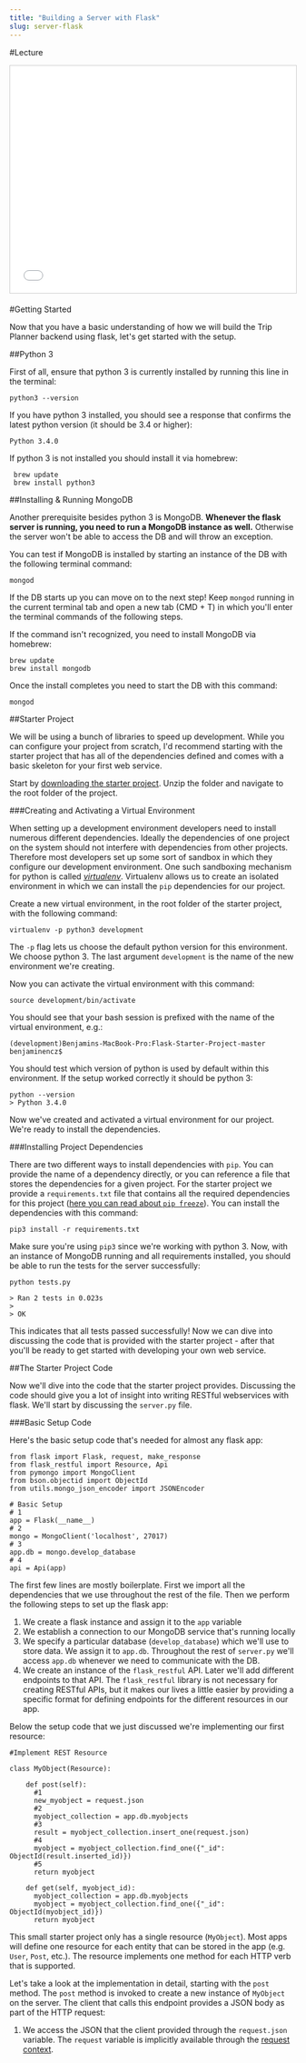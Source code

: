 ```yaml
---
title: "Building a Server with Flask"
slug: server-flask
---
```


#Lecture

<iframe src="//www.slideshare.net/slideshow/embed_code/key/6VtuKX16sLj0GB" width="100%" height="400" frameborder="0" marginwidth="0" marginheight="0" scrolling="no" style="border:1px solid #CCC; border-width:1px; margin-bottom:5px; max-width: 100%;" allowfullscreen> </iframe>

#Getting Started

Now that you have a basic understanding of how we will build the Trip Planner backend using flask, let's get started with the setup.

##Python 3

First of all, ensure that python 3 is currently installed by running this line in the terminal:

	python3 --version
	
If you have python 3 installed, you should see a response that confirms the latest python version (it should be 3.4 or higher):

	Python 3.4.0
	
If python 3 is not installed you should install it via homebrew:

	 brew update
	 brew install python3
	 
##Installing & Running MongoDB

Another prerequisite besides python 3 is MongoDB. **Whenever the flask server is running, you need to run a MongoDB instance as well.** Otherwise the server won't be able to access the DB and will throw an exception. 

You can test if MongoDB is installed by starting an instance of the DB with the following terminal command:

	mongod
	
If the DB starts up you can move on to the next step! Keep `mongod` running in the current terminal tab and open a new tab (CMD + T) in which you'll enter the terminal commands of the following steps.

If the command isn't recognized, you need to install MongoDB via homebrew:

	brew update
	brew install mongodb
	
Once the install completes you need to start the DB with this command:

	mongod
	 
##Starter Project

We will be using a bunch of libraries to speed up development. While you can configure your project from scratch, I'd recommend starting with the starter project that has all of the dependencies defined and comes with a basic skeleton for your first web service.

Start by [downloading the starter project](https://github.com/MakeSchool/Flask-Starter-Project/archive/master.zip). Unzip the folder and navigate to the root folder of the project.

###Creating and Activating a Virtual Environment

When setting up a development environment developers need to install numerous different dependencies. Ideally the dependencies of one project on the system should not interfere with dependencies from other projects. Therefore most developers set up some sort of sandbox in which they configure our development environment. One such sandboxing mechanism for python is called [*virtualenv*](https://virtualenv.pypa.io/en/latest/). Virtualenv allows us to create an isolated environment in which we can install the `pip` dependencies for our project.

Create a new virtual environment, in the root folder of the starter project, with the following command:

	virtualenv -p python3 development
	
The `-p` flag lets us choose the default python version for this environment. We choose python 3. The last argument `development` is the name of the new environment we're creating.
	
Now you can activate the virtual environment with this command:

	source development/bin/activate
	
You should see that your bash session is prefixed with the name of the virtual environment, e.g.:

	(development)Benjamins-MacBook-Pro:Flask-Starter-Project-master benjaminencz$
	
You should test which version of python is used by default within this environment. If the setup worked correctly it should be python 3:

	python --version
	> Python 3.4.0
	
Now we've created and activated a virtual environment for our project. We're ready to install the dependencies.

###Installing Project Dependencies

There are two different ways to install dependencies with `pip`. You can provide the name of a dependency directly, or you can reference a file that stores the dependencies for a given project. For the starter project we provide a `requirements.txt` file that contains all the required dependencies for this project ([here you can read about `pip freeze`](https://pip.pypa.io/en/stable/reference/pip_freeze/)). You can install the dependencies with this command:

	pip3 install -r requirements.txt
	
Make sure you're using `pip3` since we're working with python 3. Now, with an instance of MongoDB running and all requirements installed, you should be able to run the tests for the server successfully:

	python tests.py
	
	> Ran 2 tests in 0.023s
	>
	> OK
	
This indicates that all tests passed successfully! Now we can dive into discussing the code that is provided with the starter project - after that you'll be ready to get started with developing your own web service.


##The Starter Project Code

Now we'll dive into the code that the starter project provides. Discussing the code should give you a lot of insight into writing RESTful webservices with flask. We'll start by discussing the `server.py` file.

###Basic Setup Code

Here's the basic setup code that's needed for almost any flask app:

	from flask import Flask, request, make_response
	from flask_restful import Resource, Api
	from pymongo import MongoClient
	from bson.objectid import ObjectId
	from utils.mongo_json_encoder import JSONEncoder
	
	# Basic Setup
	# 1
	app = Flask(__name__)
	# 2
	mongo = MongoClient('localhost', 27017)
	# 3
	app.db = mongo.develop_database
	# 4
	api = Api(app)
	
The first few lines are mostly boilerplate. First we import all the dependencies that we use throughout the rest of the file. Then we perform the following steps to set up the flask app:

1. We create a flask instance and assign it to the `app` variable
2. We establish a connection to our MongoDB service that's running locally
3. We specify a particular database (`develop_database`) which we'll use to store data. We assign it to `app.db`. Throughout the rest of `server.py` we'll access `app.db` whenever we need to communicate with the DB. 
4. We create an instance of the `flask_restful` API. Later we'll add different endpoints to that API. The `flask_restful` library is not necessary for creating RESTful APIs, but it makes our lives a little easier by providing a specific format for defining endpoints for the different resources in our app.

Below the setup code that we just discussed we're implementing our first resource:

	#Implement REST Resource

	class MyObject(Resource):
	
	    def post(self):
	      #1
	      new_myobject = request.json
	      #2
	      myobject_collection = app.db.myobjects
	      #3
	      result = myobject_collection.insert_one(request.json)
		  #4
	      myobject = myobject_collection.find_one({"_id": ObjectId(result.inserted_id)})
		  #5
	      return myobject
	
	    def get(self, myobject_id):
	      myobject_collection = app.db.myobjects
	      myobject = myobject_collection.find_one({"_id": ObjectId(myobject_id)})
	      return myobject
	      
This small starter project only has a single resource (`MyObject`). Most apps will define one resource for each entity that can be stored in the app (e.g. `User`, `Post`, etc.). The resource implements one method for each HTTP verb that is supported. 

Let's take a look at the implementation in detail, starting with the `post` method. The `post` method is invoked to create a new instance of `MyObject` on the server. The client that calls this endpoint provides a JSON body as part of the HTTP request:

1. We access the JSON that the client provided through the `request.json` variable. The `request` variable is implicitly available through the [request context](http://flask.pocoo.org/docs/0.10/reqcontext/). 